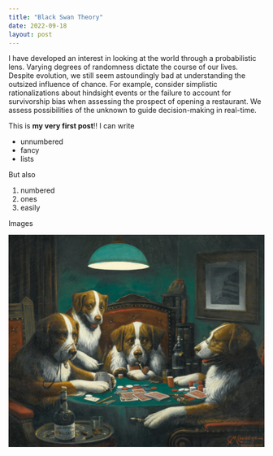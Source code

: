 ```yaml
---
title: "Black Swan Theory"
date: 2022-09-18
layout: post
---
```


I have developed an interest in looking at the world through a probabilistic lens. Varying degrees of randomness dictate the course of our lives. Despite evolution, we still seem astoundingly bad at understanding the outsized influence of chance. For example, consider simplistic rationalizations about hindsight events or the failure to account for survivorship bias when assessing the prospect of opening a restaurant. We assess possibilities of the unknown to guide decision-making in real-time.

This is **my very first post**!! I can write

* unnumbered
* fancy
* lists

But also

1. numbered
1. ones
1. easily

Images

![Dogs](/assets/images/dogsplayingpoker.png)
